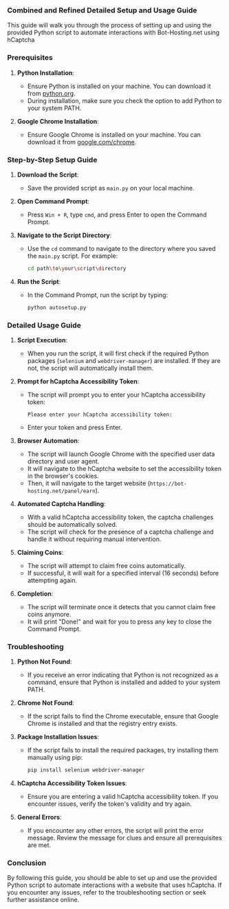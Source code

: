 ### Combined and Refined Detailed Setup and Usage Guide

This guide will walk you through the process of setting up and using the provided Python script to automate interactions with Bot-Hosting.net using hCaptcha

### Prerequisites

1. **Python Installation**:
   - Ensure Python is installed on your machine. You can download it from [python.org](https://www.python.org/downloads/).
   - During installation, make sure you check the option to add Python to your system PATH.

2. **Google Chrome Installation**:
   - Ensure Google Chrome is installed on your machine. You can download it from [google.com/chrome](https://www.google.com/chrome/).

### Step-by-Step Setup Guide

1. **Download the Script**:
   - Save the provided script as `main.py` on your local machine.

2. **Open Command Prompt**:
   - Press `Win + R`, type `cmd`, and press Enter to open the Command Prompt.

3. **Navigate to the Script Directory**:
   - Use the `cd` command to navigate to the directory where you saved the `main.py` script. For example:
     ```sh
     cd path\to\your\script\directory
     ```

4. **Run the Script**:
   - In the Command Prompt, run the script by typing:
     ```sh
     python autosetup.py
     ```

### Detailed Usage Guide

1. **Script Execution**:
   - When you run the script, it will first check if the required Python packages (`selenium` and `webdriver-manager`) are installed. If they are not, the script will automatically install them.

2. **Prompt for hCaptcha Accessibility Token**:
   - The script will prompt you to enter your hCaptcha accessibility token:
     ```plaintext
     Please enter your hCaptcha accessibility token:
     ```
   - Enter your token and press Enter.

3. **Browser Automation**:
   - The script will launch Google Chrome with the specified user data directory and user agent.
   - It will navigate to the hCaptcha website to set the accessibility token in the browser's cookies.
   - Then, it will navigate to the target website (`https://bot-hosting.net/panel/earn`).

4. **Automated Captcha Handling**:
   - With a valid hCaptcha accessibility token, the captcha challenges should be automatically solved.
   - The script will check for the presence of a captcha challenge and handle it without requiring manual intervention.

5. **Claiming Coins**:
   - The script will attempt to claim free coins automatically.
   - If successful, it will wait for a specified interval (16 seconds) before attempting again.

6. **Completion**:
   - The script will terminate once it detects that you cannot claim free coins anymore.
   - It will print "Done!" and wait for you to press any key to close the Command Prompt.

### Troubleshooting

1. **Python Not Found**:
   - If you receive an error indicating that Python is not recognized as a command, ensure that Python is installed and added to your system PATH.

2. **Chrome Not Found**:
   - If the script fails to find the Chrome executable, ensure that Google Chrome is installed and that the registry entry exists.

3. **Package Installation Issues**:
   - If the script fails to install the required packages, try installing them manually using pip:
     ```sh
     pip install selenium webdriver-manager
     ```

4. **hCaptcha Accessibility Token Issues**:
   - Ensure you are entering a valid hCaptcha accessibility token. If you encounter issues, verify the token's validity and try again.

5. **General Errors**:
   - If you encounter any other errors, the script will print the error message. Review the message for clues and ensure all prerequisites are met.

### Conclusion

By following this guide, you should be able to set up and use the provided Python script to automate interactions with a website that uses hCaptcha. If you encounter any issues, refer to the troubleshooting section or seek further assistance online.